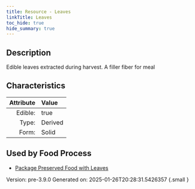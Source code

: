 ```yaml
---
title: Resource - Leaves
linkTitle: Leaves
toc_hide: true
hide_summary: true
---
```


## Description
Edible leaves extracted during harvest. A filler fiber for meal

## Characteristics

| Attribute      | Value |
|--------:|:------|
|Edible:|true|
|Type:|Derived|
|Form:|Solid|
 



    
## Used by Food Process

- [Package Preserved Food with Leaves](/docs/definitions/food/package-preserved-food-with-leaves)


Version: pre-3.9.0 Generated on: 2025-01-26T20:28:31.5426357
{.small }
